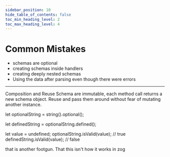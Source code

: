 ```yaml
---
sidebar_position: 10
hide_table_of_contents: false
toc_min_heading_level: 2
toc_max_heading_level: 4
---
```


# Common Mistakes

- schemas are optional
- creating schemas inside handlers
- creating deeply nested schemas
- Using the data after parsing even though there were errors

---

Composition and Reuse
Schema are immutable, each method call returns a new schema object. Reuse and pass them around without fear of mutating another instance.

let optionalString = string().optional();

let definedString = optionalString.defined();

let value = undefined;
optionalString.isValid(value); // true
definedString.isValid(value); // false

that is another footgun. That this isn't how it works in zog
